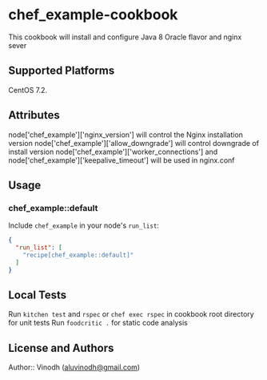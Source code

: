 # chef_example-cookbook

This cookbook will install and configure Java 8 Oracle flavor and nginx sever

## Supported Platforms

CentOS 7.2.

## Attributes

node['chef_example']['nginx_version'] will control the Nginx installation version
node['chef_example']['allow_downgrade'] will control downgrade of install version
node['chef_example']['worker_connections'] and node['chef_example']['keepalive_timeout'] will be
used in nginx.conf

## Usage

### chef_example::default

Include `chef_example` in your node's `run_list`:

```json
{
  "run_list": [
    "recipe[chef_example::default]"
  ]
}
```

## Local Tests
Run `kitchen test` and `rspec` or `chef exec rspec` in cookbook root directory for unit tests
Run `foodcritic .` for static code analysis
## License and Authors

Author:: Vinodh (<aluvinodh@gmail.com>)
